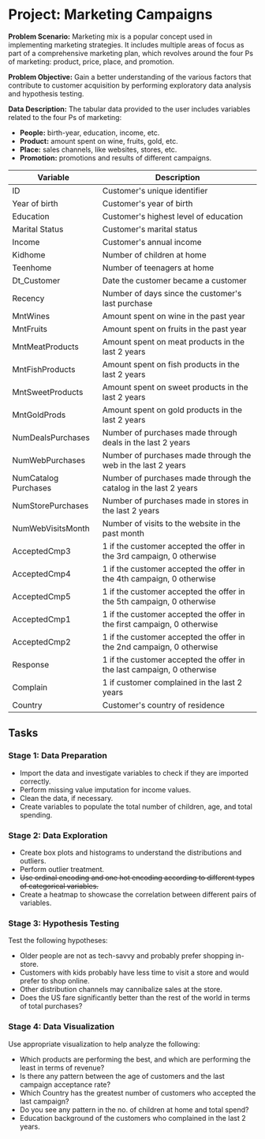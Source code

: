 # Project: Marketing Campaigns

**Problem Scenario:**
Marketing mix is a popular concept used in implementing marketing strategies. It includes multiple areas of focus as part of a comprehensive marketing plan, which revolves around the four Ps of marketing: product, price, place, and promotion.

**Problem Objective:**
Gain a better understanding of the various factors that contribute to customer acquisition by performing exploratory data analysis and hypothesis testing.

**Data Description:**
The tabular data provided to the user includes variables related to the four Ps of marketing:

* **People:** birth-year, education, income, etc.
* **Product:** amount spent on wine, fruits, gold, etc.
* **Place:** sales channels, like websites, stores, etc.
* **Promotion:** promotions and results of different campaigns.

| Variable | Description |
|---|---|
| ID | Customer's unique identifier |
| Year of birth | Customer's year of birth |
| Education | Customer's highest level of education |
| Marital Status | Customer's marital status |
| Income | Customer's annual income |
| Kidhome | Number of children at home |
| Teenhome | Number of teenagers at home |
| Dt_Customer | Date the customer became a customer |
| Recency | Number of days since the customer's last purchase |
| MntWines | Amount spent on wine in the past year |
| MntFruits | Amount spent on fruits in the past year |
| MntMeatProducts | Amount spent on meat products in the last 2 years |
| MntFishProducts | Amount spent on fish products in the last 2 years |
| MntSweetProducts | Amount spent on sweet products in the last 2 years |
| MntGoldProds | Amount spent on gold products in the last 2 years |
| NumDealsPurchases | Number of purchases made through deals in the last 2 years |
| NumWebPurchases | Number of purchases made through the web in the last 2 years |
| NumCatalog Purchases | Number of purchases made through the catalog in the last 2 years |
| NumStorePurchases | Number of purchases made in stores in the last 2 years |
| NumWebVisitsMonth | Number of visits to the website in the past month |
| AcceptedCmp3 | 1 if the customer accepted the offer in the 3rd campaign, 0 otherwise |
| AcceptedCmp4 | 1 if the customer accepted the offer in the 4th campaign, 0 otherwise |
| AcceptedCmp5 | 1 if the customer accepted the offer in the 5th campaign, 0 otherwise |
| AcceptedCmp1 | 1 if the customer accepted the offer in the first campaign, 0 otherwise |
| AcceptedCmp2 | 1 if the customer accepted the offer in the 2nd campaign, 0 otherwise |
| Response | 1 if the customer accepted the offer in the last campaign, 0 otherwise |
| Complain | 1 if customer complained in the last 2 years |
| Country | Customer's country of residence |


## Tasks

### Stage 1: Data Preparation

* Import the data and investigate variables to check if they are imported correctly.
* Perform missing value imputation for income values.
* Clean the data, if necessary.
* Create variables to populate the total number of children, age, and total spending.

### Stage 2: Data Exploration

* Create box plots and histograms to understand the distributions and outliers.
* Perform outlier treatment.
* ~~Use ordinal encoding and one hot encoding according to different types of categorical variables.~~
* Create a heatmap to showcase the correlation between different pairs of variables.

### Stage 3: Hypothesis Testing

Test the following hypotheses:

* Older people are not as tech-savvy and probably prefer shopping in-store.
* Customers with kids probably have less time to visit a store and would prefer to shop online.
* Other distribution channels may cannibalize sales at the store.
* Does the US fare significantly better than the rest of the world in terms of total purchases?

### Stage 4: Data Visualization

Use appropriate visualization to help analyze the following:

* Which products are performing the best, and which are performing the least in terms of revenue?
* Is there any pattern between the age of customers and the last campaign acceptance rate?
* Which Country has the greatest number of customers who accepted the last campaign?
* Do you see any pattern in the no. of children at home and total spend?
* Education background of the customers who complained in the last 2 years.
